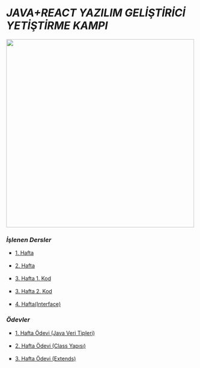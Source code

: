# <i>JAVA+REACT YAZILIM GELİŞTİRİCİ YETİŞTİRME KAMPI</i>

<img src="https://process.fs.teachablecdn.com/ADNupMnWyR7kCWRvm76Laz/resize=width:705/https://www.filepicker.io/api/file/qi4s19xSKCmtaaRUqUFI" width="500px"></img>

### <i> İşlenen Dersler </i>

<ul type="square">
  
<li> <a href = "https://github.com/Murathansolmaz1/JAVA_REACT_KAMP/tree/main/1.Hafta">1. Hafta</a> </li>
<br>
<li> <a href = "https://github.com/Murathansolmaz1/JAVA_REACT_KAMP/tree/main/2.Hafta">2. Hafta</a> </li>
<br>
<li> <a href = "https://github.com/Murathansolmaz1/JAVA_REACT_KAMP/tree/main/3.Hafta">3. Hafta 1. Kod</a> </li>
<br>
<li> <a href = "https://github.com/Murathansolmaz1/JAVA_REACT_KAMP/tree/main/3.Hafta_2">3. Hafta 2. Kod</a> </li>
<br>
<li> <a href = "https://github.com/Murathansolmaz1/JAVA_REACT_KAMP/tree/main/4.Hafta">4. Hafta(Interface)</a> </li>
  
</ul>

### <i> Ödevler </i>

<ul type="square">
  
<li> <a href = "https://github.com/Murathansolmaz1/JAVA_REACT_KAMP/blob/main/Java%20Veri%20Tipleri.txt">1. Hafta Ödevi (Java Veri Tipleri)</a> </li>
<br>
<li> <a href = "https://github.com/Murathansolmaz1/JAVA_REACT_KAMP/tree/main/2.HaftaOdev">2. Hafta Ödevi (Class Yapısı)</a> </li>
<br>
<li> <a href = "https://github.com/Murathansolmaz1/JAVA_REACT_KAMP/tree/main/3.Hafta_Odev">3. Hafta Ödevi (Extends)</a> </li>
<br>

</ul>

